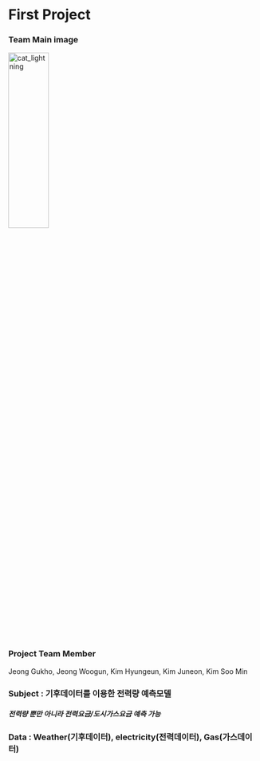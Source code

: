 # First Project
### Team Main image 
<img src="https://github.com/GUKHOJeong/EST_Project/blob/main/First_Project/energy_consumption_prediction/image/cat_lightning.png?raw=true" width="40%" height="30%" title="px(픽셀) 크기 설정" alt="cat_lightning"></img>

### Project Team Member 
 Jeong Gukho, Jeong Woogun, Kim Hyungeun, Kim Juneon, Kim Soo Min 

### Subject : 기후데이터를 이용한 전력량 예측모델
##### 전력량 뿐만 아니라 전력요금/도시가스요금 예측 가능 

### Data : Weather(기후데이터), electricity(전력데이터), Gas(가스데이터)
#####
